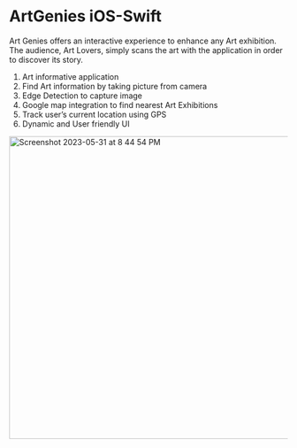 # ArtGenies iOS-Swift
Art Genies offers an interactive experience to enhance any Art exhibition. The audience, Art Lovers, simply scans the art with the application in order to discover its story. 


1. Art informative application
2. Find Art information by taking picture from camera
3. Edge Detection to capture image
4. Google map integration to find nearest Art Exhibitions
5. Track user’s current location using GPS
6. Dynamic and User friendly UI  


<img width="547" alt="Screenshot 2023-05-31 at 8 44 54 PM" src="https://github.com/peterMenocalC/ArtGenies/assets/51906800/fe3e30c2-824e-41ad-b3fd-fa46c18dc524">
